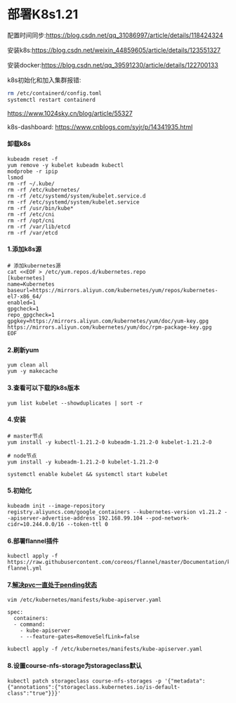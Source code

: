 # 部署K8s1.21

配置时间同步:https://blog.csdn.net/qq_31086997/article/details/118424324

安装k8s:https://blog.csdn.net/weixin_44859605/article/details/123551327

安装docker:https://blog.csdn.net/qq_39591230/article/details/122700133

k8s初始化和加入集群报错:

```bash
rm /etc/containerd/config.toml
systemctl restart containerd
```

https://www.1024sky.cn/blog/article/55327

k8s-dashboard:  https://www.cnblogs.com/syjr/p/14341935.html

#### 卸载k8s

```
kubeadm reset -f
yum remove -y kubelet kubeadm kubectl
modprobe -r ipip
lsmod
rm -rf ~/.kube/
rm -rf /etc/kubernetes/
rm -rf /etc/systemd/system/kubelet.service.d
rm -rf /etc/systemd/system/kubelet.service
rm -rf /usr/bin/kube*
rm -rf /etc/cni
rm -rf /opt/cni
rm -rf /var/lib/etcd
rm -rf /var/etcd
```



#### 1.添加k8s源

```
# 添加kubernetes源
cat <<EOF > /etc/yum.repos.d/kubernetes.repo
[kubernetes]
name=Kubernetes
baseurl=https://mirrors.aliyun.com/kubernetes/yum/repos/kubernetes-el7-x86_64/
enabled=1
gpgcheck=1
repo_gpgcheck=1
gpgkey=https://mirrors.aliyun.com/kubernetes/yum/doc/yum-key.gpg https://mirrors.aliyun.com/kubernetes/yum/doc/rpm-package-key.gpg
EOF
```

#### 2.刷新yum

```
yum clean all
yum -y makecache
```

#### 3.查看可以下载的k8s版本

```
yum list kubelet --showduplicates | sort -r
```

#### 4.安装

```
# master节点
yum install -y kubectl-1.21.2-0 kubeadm-1.21.2-0 kubelet-1.21.2-0

# node节点
yum install -y kubeadm-1.21.2-0 kubelet-1.21.2-0

systemctl enable kubelet && systemctl start kubelet

```

#### 5.初始化

```
kubeadm init --image-repository registry.aliyuncs.com/google_containers --kubernetes-version v1.21.2 --apiserver-advertise-address 192.168.99.104 --pod-network-cidr=10.244.0.0/16 --token-ttl 0
```

#### 6.部署flannel插件

```
kubectl apply -f https://raw.githubusercontent.com/coreos/flannel/master/Documentation/kube-flannel.yml
```

#### 7.[解决pvc一直处于pending状态](https://blog.csdn.net/Promise_410/article/details/117112550)

```
vim /etc/kubernetes/manifests/kube-apiserver.yaml

spec:
  containers:
  - command:
    - kube-apiserver
    - --feature-gates=RemoveSelfLink=false

kubectl apply -f /etc/kubernetes/manifests/kube-apiserver.yaml
```

#### 8.设置course-nfs-storage为storageclass默认

```
kubectl patch storageclass course-nfs-storages -p '{"metadata": {"annotations":{"storageclass.kubernetes.io/is-default-class":"true"}}}'

```

